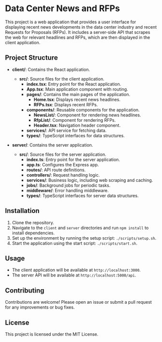 # Data Center News and RFPs

This project is a web application that provides a user interface for displaying recent news developments in the data center industry and recent Requests for Proposals (RFPs). It includes a server-side API that scrapes the web for relevant headlines and RFPs, which are then displayed in the client application.

## Project Structure

- **client/**: Contains the React application.
  - **src/**: Source files for the client application.
    - **index.tsx**: Entry point for the React application.
    - **App.tsx**: Main application component with routing.
    - **pages/**: Contains the main pages of the application.
      - **Home.tsx**: Displays recent news headlines.
      - **RFPs.tsx**: Displays recent RFPs.
    - **components/**: Reusable components for the application.
      - **NewsList/**: Component for rendering news headlines.
      - **RfpList/**: Component for rendering RFPs.
      - **Header.tsx**: Navigation header component.
    - **services/**: API service for fetching data.
    - **types/**: TypeScript interfaces for data structures.

- **server/**: Contains the server application.
  - **src/**: Source files for the server application.
    - **index.ts**: Entry point for the server application.
    - **app.ts**: Configures the Express app.
    - **routes/**: API route definitions.
    - **controllers/**: Request handling logic.
    - **services/**: Business logic, including web scraping and caching.
    - **jobs/**: Background jobs for periodic tasks.
    - **middleware/**: Error handling middleware.
    - **types/**: TypeScript interfaces for server data structures.

## Installation

1. Clone the repository.
2. Navigate to the `client` and `server` directories and run `npm install` to install dependencies.
3. Set up the environment by running the setup script: `./scripts/setup.sh`.
4. Start the application using the start script: `./scripts/start.sh`.

## Usage

- The client application will be available at `http://localhost:3000`.
- The server API will be available at `http://localhost:5000/api`.

## Contributing

Contributions are welcome! Please open an issue or submit a pull request for any improvements or bug fixes.

## License

This project is licensed under the MIT License.